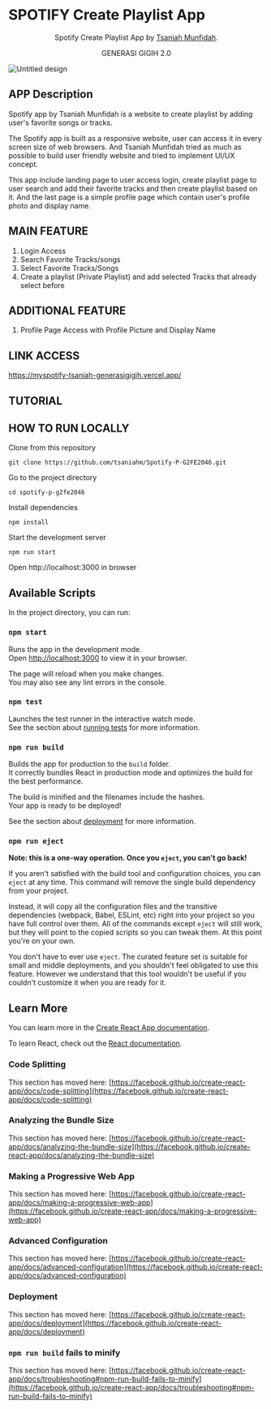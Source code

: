 # SPOTIFY Create Playlist App
  
 <p align='center'>
  Spotify Create Playlist App by <a href='https://github.com/tsaniahm'>Tsaniah Munfidah</a>.
</p>

 <p align='center'>
  GENERASI GIGIH 2.0
</p>

![Untitled design](https://user-images.githubusercontent.com/71321557/164758037-0b929286-ac37-41c8-a348-191ddc289f81.png)

## APP Description

Spotify app by Tsaniah Munfidah is a website to create playlist by adding user's favorite songs or tracks. 

The Spotify app is built as a responsive website, user can access it in every screen size of web browsers. And Tsaniah Munfidah tried as much as possible to build user friendly website and tried to implement UI/UX concept.

This app include landing page to user access login, create playlist page to user search and add their favorite tracks and then create playlist based on it. And the last page is a simple profile page which contain user's  profile photo and display name. 

## MAIN FEATURE

1. Login Access
2. Search Favorite Tracks/songs
3. Select Favorite Tracks/Songs
4. Create a playlist (Private Playlist) and add selected Tracks that already select before

## ADDITIONAL FEATURE

1. Profile Page Access with Profile Picture and Display Name

## LINK ACCESS

https://myspotify-tsaniah-generasigigih.vercel.app/

## TUTORIAL

## HOW TO RUN LOCALLY

Clone from this repository
```
git clone https://github.com/tsaniahm/Spotify-P-G2FE2046.git
```

Go to the project directory
```
cd spotify-p-g2fe2046
```

Install dependencies
```
npm install
```

Start the development server
```
npm run start
```
Open http://localhost:3000 in browser

## Available Scripts

In the project directory, you can run:

### `npm start`

Runs the app in the development mode.\
Open [http://localhost:3000](http://localhost:3000) to view it in your browser.

The page will reload when you make changes.\
You may also see any lint errors in the console.

### `npm test`

Launches the test runner in the interactive watch mode.\
See the section about [running tests](https://facebook.github.io/create-react-app/docs/running-tests) for more information.

### `npm run build`

Builds the app for production to the `build` folder.\
It correctly bundles React in production mode and optimizes the build for the best performance.

The build is minified and the filenames include the hashes.\
Your app is ready to be deployed!

See the section about [deployment](https://facebook.github.io/create-react-app/docs/deployment) for more information.

### `npm run eject`

**Note: this is a one-way operation. Once you `eject`, you can't go back!**

If you aren't satisfied with the build tool and configuration choices, you can `eject` at any time. This command will remove the single build dependency from your project.

Instead, it will copy all the configuration files and the transitive dependencies (webpack, Babel, ESLint, etc) right into your project so you have full control over them. All of the commands except `eject` will still work, but they will point to the copied scripts so you can tweak them. At this point you're on your own.

You don't have to ever use `eject`. The curated feature set is suitable for small and middle deployments, and you shouldn't feel obligated to use this feature. However we understand that this tool wouldn't be useful if you couldn't customize it when you are ready for it.

## Learn More

You can learn more in the [Create React App documentation](https://facebook.github.io/create-react-app/docs/getting-started).

To learn React, check out the [React documentation](https://reactjs.org/).

### Code Splitting

This section has moved here: [https://facebook.github.io/create-react-app/docs/code-splitting](https://facebook.github.io/create-react-app/docs/code-splitting)

### Analyzing the Bundle Size

This section has moved here: [https://facebook.github.io/create-react-app/docs/analyzing-the-bundle-size](https://facebook.github.io/create-react-app/docs/analyzing-the-bundle-size)

### Making a Progressive Web App

This section has moved here: [https://facebook.github.io/create-react-app/docs/making-a-progressive-web-app](https://facebook.github.io/create-react-app/docs/making-a-progressive-web-app)

### Advanced Configuration

This section has moved here: [https://facebook.github.io/create-react-app/docs/advanced-configuration](https://facebook.github.io/create-react-app/docs/advanced-configuration)

### Deployment

This section has moved here: [https://facebook.github.io/create-react-app/docs/deployment](https://facebook.github.io/create-react-app/docs/deployment)

### `npm run build` fails to minify

This section has moved here: [https://facebook.github.io/create-react-app/docs/troubleshooting#npm-run-build-fails-to-minify](https://facebook.github.io/create-react-app/docs/troubleshooting#npm-run-build-fails-to-minify)
